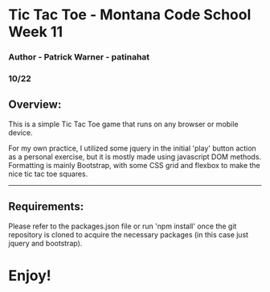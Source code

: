 # Tic Tac Toe - Montana Code School Week 11
### Author - Patrick Warner - patinahat
### 10/22

## Overview:
This is a simple Tic Tac Toe game that runs on any browser or mobile device. 

For my own practice, I utilized some jquery in the initial 'play' button action as a personal exercise, but it is mostly made using javascript DOM methods. Formatting is mainly Bootstrap, with some CSS grid and flexbox to make the nice tic tac toe squares.

-----------------------------------------------------
## Requirements:
Please refer to the packages.json file or run 'npm  install' once the git repository is cloned to acquire the necessary packages (in this case just jquery and bootstrap).

# Enjoy!
